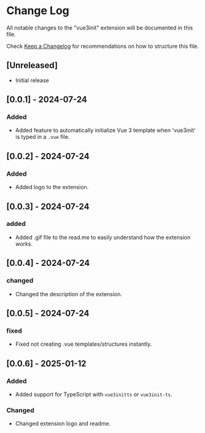 # Change Log

All notable changes to the "vue3init" extension will be documented in this file.

Check [Keep a Changelog](http://keepachangelog.com/) for recommendations on how to structure this file.

## [Unreleased]

- Initial release

## [0.0.1] - 2024-07-24
### Added
- Added feature to automatically initialize Vue 3 template when 'vue3init' is typed in a `.vue` file.

## [0.0.2] - 2024-07-24
### Added
- Added logo to the extension.

## [0.0.3] - 2024-07-24
### added 
- Added .gif file to the read.me to easily understand how the extension works.

## [0.0.4] - 2024-07-24
### changed 
- Changed the description of the extension.

## [0.0.5] - 2024-07-24
### fixed
- Fixed not creating .vue templates/structures instantly.

## [0.0.6] - 2025-01-12
### Added
- Added support for TypeScript with `vue3initts` or `vue3init-ts`.
### Changed
- Changed extension logo and readme.

